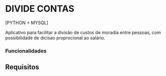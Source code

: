 # DIVIDE CONTAS

[PYTHON + MYSQL]

Aplicativo para facilitar a divisão de custos de moradia entre pessoas, com possibilidade de dicisao proprocional ao salário.

### Funcionalidades


## Requisitos


